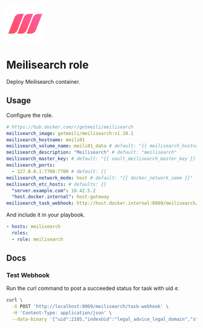 <img src="/logos/meilisearch.png" alt="meilisearch logo" width="100" height="100">

# Meilisearch role

Deploy Meilisearch container.

## Usage

Configure the role.

```yml
# https://hub.docker.com/r/getmeili/meilisearch
meilisearch_image: getmeili/meilisearch:v1.10.1
meilisearch_hostname: meili01
meilisearch_volume_name: meili01_data # default: "{{ meilisearch_hostname }}"
meilisearch_description: "Meilisearch" # default: "meilisearch"
meilisearch_master_key: # default: "{{ vault_meilisearch_master_key }}
meilisearch_ports:
  - 127.0.0.1:7700:7700 # default: []
meilisearch_network_mode: host # default: "{{ docker_network_name }}"
meilisearch_etc_hosts: # defaults: {}
  "server.example.com": 10.42.5.2
  "host.docker.internal": host-gateway
meilisearch_task_webhook: http://host.docker.internal:8069/meilisearch/task-webhook # default: ""
```

And include it in your playbook.

```yml
- hosts: meilisearch
  roles:
  - role: meilisearch
```

## Docs

### Test Webhook

Run the curl command to post a succeeded status for task with uid `4`:

```bash
curl \
  -X POST 'http://localhost:8069/meilisearch/task-webhook' \
  -H 'Content-Type: application/json' \
  --data-binary '{"uid":2105,"indexUid":"legal_advice_legal_domain","status":"succeeded","type":"documentAdditionOrUpdate"}'
```